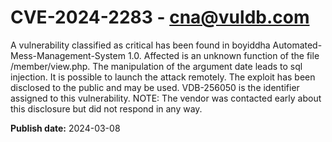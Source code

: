 # CVE-2024-2283 - cna@vuldb.com

A vulnerability classified as critical has been found in boyiddha Automated-Mess-Management-System 1.0. Affected is an unknown function of the file /member/view.php. The manipulation of the argument date leads to sql injection. It is possible to launch the attack remotely. The exploit has been disclosed to the public and may be used. VDB-256050 is the identifier assigned to this vulnerability. NOTE: The vendor was contacted early about this disclosure but did not respond in any way.

**Publish date:** 2024-03-08
